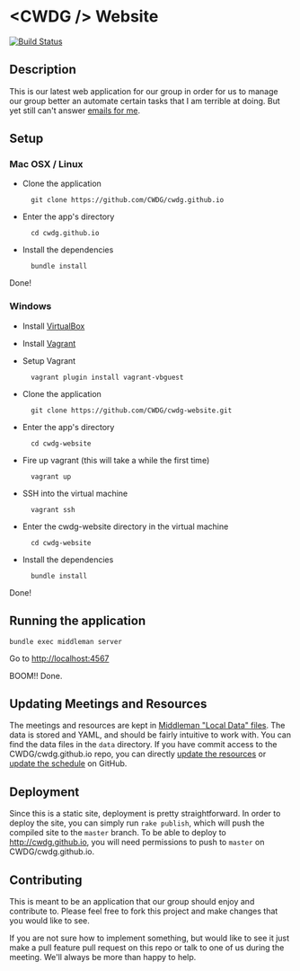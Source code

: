 # &lt;CWDG /&gt; Website

[![Build Status](https://travis-ci.org/CWDG/cwdg-website.svg)](https://travis-ci.org/CWDG/cwdg-website)

## Description

This is our latest web application for our group in order for us to manage our group better an automate certain tasks that I am terrible at doing.  But yet still can't answer [emails for me](mailto:cwdgosu@gmail.com).

## Setup

### Mac OSX / Linux

* Clone the application

        git clone https://github.com/CWDG/cwdg.github.io

* Enter the app's directory

        cd cwdg.github.io

* Install the dependencies

        bundle install

Done!

### Windows

* Install [VirtualBox](https://www.virtualbox.org/)
* Install [Vagrant](https://www.vagrantup.com/downloads.html)
* Setup Vagrant

        vagrant plugin install vagrant-vbguest

* Clone the application

        git clone https://github.com/CWDG/cwdg-website.git

* Enter the app's directory

        cd cwdg-website

* Fire up vagrant (this will take a while the first time)

        vagrant up

* SSH into the virtual machine

        vagrant ssh

* Enter the cwdg-website directory in the virtual machine

        cd cwdg-website

* Install the dependencies

        bundle install

Done!

## Running the application

    bundle exec middleman server

Go to [http://localhost:4567](http://localhost:4567)

BOOM!! Done.

## Updating Meetings and Resources

The meetings and resources are kept in [Middleman "Local Data" files](https://middlemanapp.com/advanced/data_files/). The data is stored and YAML, and should be fairly intuitive to work with. You can find the data files in the `data` directory. If you have commit access to the CWDG/cwdg.github.io repo, you can directly [update the resources](https://github.com/CWDG/cwdg.github.io/edit/source/data/resources.yml) or [update the schedule](https://github.com/CWDG/cwdg.github.io/edit/source/data/schedule.yml) on GitHub.

## Deployment

Since this is a static site, deployment is pretty straightforward. In order to deploy the site, you can simply run `rake publish`, which will push the compiled site to the `master` branch. To be able to deploy to http://cwdg.github.io, you will need permissions to push to `master` on CWDG/cwdg.github.io.

## Contributing

This is meant to be an application that our group should enjoy and contribute to.
Please feel free to fork this project and make changes that you would like to see.

If you are not sure how to implement something, but would like to see it just make a pull feature pull
request on this repo or talk to one of us during the meeting. We'll always be more than happy to help.
